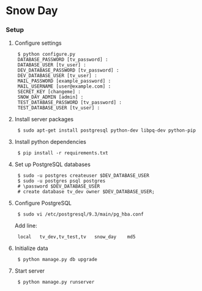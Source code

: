 Snow Day
==========
### Setup
1. Configure settings

        $ python configure.py
        DATABASE_PASSWORD [tv_password] : 
        DATABASE_USER [tv_user] : 
        DEV_DATABASE_PASSWORD [tv_password] : 
        DEV_DATABASE_USER [tv_user] : 
        MAIL_PASSWORD [example_password] : 
        MAIL_USERNAME [user@example.com] : 
        SECRET_KEY [changeme] : 
        SNOW_DAY_ADMIN [admin] : 
        TEST_DATABASE_PASSWORD [tv_password] : 
        TEST_DATABASE_USER [tv_user] :

2. Install server packages

        $ sudo apt-get install postgresql python-dev libpq-dev python-pip

3. Install python dependencies

        $ pip install -r requirements.txt

4. Set up PostgreSQL databases
        
        $ sudo -u postgres createuser $DEV_DATABASE_USER
        $ sudo -u postgres psql postgres
        # \password $DEV_DATABASE_USER
        # create database tv_dev owner $DEV_DATABASE_USER;

5. Configure PostgreSQL

        $ sudo vi /etc/postgresql/9.3/main/pg_hba.conf

    Add line:

        local   tv_dev,tv_test,tv   snow_day    md5

6. Initialize data

        $ python manage.py db upgrade

7. Start server

        $ python manage.py runserver
        
